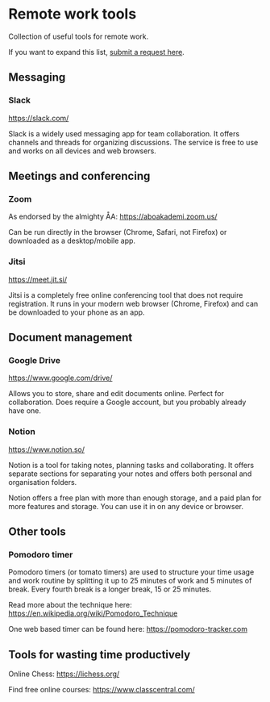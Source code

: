 # Remote work tools

Collection of useful tools for remote work.

If you want to expand this list, [submit a request here](https://github.com/Datateknologerna-vid-Abo-Akademi/remote-work-tools/issues/new?assignees=&labels=enhancement&template=new-tool-request.md&title=%5BTOOL%5D).

## Messaging

### Slack

<https://slack.com/>

Slack is a widely used messaging app for team collaboration. It offers channels and threads for organizing discussions. The service is free to use and works on all devices and web browsers.

## Meetings and conferencing

### Zoom

As endorsed by the almighty ÅA: <https://aboakademi.zoom.us/>

Can be run directly in the browser (Chrome, Safari, not Firefox) or downloaded as a desktop/mobile app.

### Jitsi

<https://meet.jit.si/>

Jitsi is a completely free online conferencing tool that does not require registration. It runs in your modern web browser (Chrome, Firefox) and can be downloaded to your phone as an app.

## Document management

### Google Drive

<https://www.google.com/drive/>

Allows you to store, share and edit documents online. Perfect for collaboration. Does require a Google account, but you probably already have one.

### Notion

<https://www.notion.so/>

Notion is a tool for taking notes, planning tasks and collaborating. It offers separate sections for separating your notes and offers both personal and organisation folders.

Notion offers a free plan with more than enough storage, and a paid plan for more features and storage. You can use it in on any device or browser.

## Other tools

### Pomodoro timer

Pomodoro timers (or tomato timers) are used to structure your time usage and work routine by splitting it up to 25 minutes of work and 5 minutes of break. 
Every fourth break is a longer break, 15 or 25 minutes. 

Read more about the technique here: <https://en.wikipedia.org/wiki/Pomodoro_Technique>

One web based timer can be found here: <https://pomodoro-tracker.com>

## Tools for wasting time productively

Online Chess: <https://lichess.org/>

Find free online courses: <https://www.classcentral.com/>
